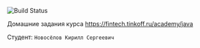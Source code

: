 ![Build Status](https://github.com/NovoselovKirill/java-course/actions/workflows/build.yml/badge.svg)

Домашние задания курса https://fintech.tinkoff.ru/academy/java

Студент: `Новосёлов Кирилл Сергеевич`

